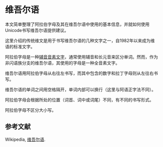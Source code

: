 # 维吾尔语

本文简单整理了阿拉伯字母及其在维吾尔语中使用的基本信息，并就如何使用Unicode书写维吾尔语提供建议。

这里介绍的传统维文是用于书写维吾尔语的几种文字之一，自1982年以来成为维语的标准文字。

阿拉伯字母是一种<a class="termref" href="https://xfq.github.io/glossary/i18n/#term.abjad">辅音音素文字</a>，通常使用辅音和长元音来区分单词。然而，作为非闪语族分支的维吾尔语，其使用的字母是一种全音素文字。

维吾尔语用阿拉伯字母从右往左书写，而其中包含的数字和拉丁字母则从左往右书写。

维吾尔语的单词之间用空格隔开，单词内部可以换行（这里与阿语正字法不同）。

阿拉伯字母会根据所处的位置（词首、词中或词尾）不同，有不同的书写形式。

阿拉伯字母不区分大小写。

## 参考文献

Wikipedia, [维吾尔语](https://zh.wikipedia.org/wiki/%E7%BB%B4%E5%90%BE%E5%B0%94%E8%AF%AD).